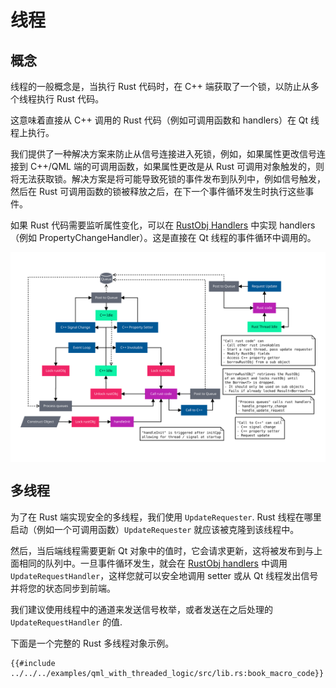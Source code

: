 <!--
SPDX-FileCopyrightText: 2022 Klarälvdalens Datakonsult AB, a KDAB Group company <info@kdab.com>
SPDX-FileContributor: Andrew Hayzen <andrew.hayzen@kdab.com>

SPDX-License-Identifier: MIT OR Apache-2.0
-->

# 线程

## 概念

线程的一般概念是，当执行 Rust 代码时，在 C++ 端获取了一个锁，以防止从多个线程执行 Rust 代码。

这意味着直接从 C++ 调用的 Rust 代码（例如可调用函数和 handlers）在 Qt 线程上执行。

我们提供了一种解决方案来防止从信号连接进入死锁，例如，如果属性更改信号连接到 C++/QML 端的可调用函数，如果属性更改是从 Rust 可调用对象触发的，则将无法获取锁。解决方案是将可能导致死锁的事件发布到队列中，例如信号触发，然后在 Rust 可调用函数的锁被释放之后，在下一个事件循环发生时执行这些事件。

如果 Rust 代码需要监听属性变化，可以在 [RustObj Handlers](../qobject/handlers.md) 中实现 handlers（例如 PropertyChangeHandler）。这是直接在 Qt 线程的事件循环中调用的。

<div style="background-color: white; padding: 1rem; text-align: center;">

![Threading Abstract](../images/threading_abstract.svg)

</div>

## 多线程

为了在 Rust 端实​​现安全的多线程，我们使用 `UpdateRequester`. Rust 线​​程在哪里启动（例如一个可调用函数）`UpdateRequester` 就应该被克隆到该线程中。

然后，当后端线程需要更新 Qt 对象中的值时，它会请求更新，这将被发布到与上面相同的队列中。一旦事件循环发生，就会在 [RustObj handlers](../qobject/handlers.md) 中调用 `UpdateRequestHandler`，这样您就可以安全地调用 setter 或从 Qt 线程发出信号并将您的状态同步到前端。

我们建议使用线程中的通道来发送信号枚举，或者发送在之后处理的 `UpdateRequestHandler` 的值.

下面是一个完整的 Rust 多线程对象示例。

```rust,ignore,noplayground
{{#include ../../../examples/qml_with_threaded_logic/src/lib.rs:book_macro_code}}
```
